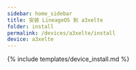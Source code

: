 ```yaml
---
sidebar: home_sidebar
title: 安装 LineageOS 到 a3xelte
folder: install
permalink: /devices/a3xelte/install
device: a3xelte
---
```

{% include templates/device_install.md %}
